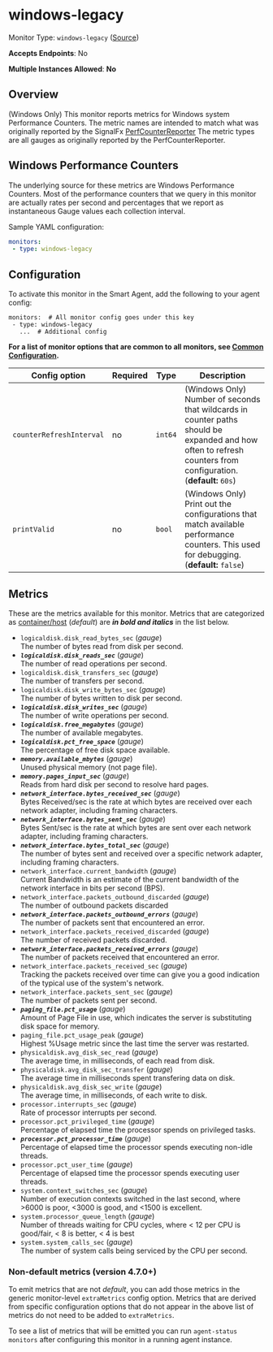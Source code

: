 <!--- GENERATED BY gomplate from scripts/docs/templates/monitor-page.md.tmpl --->

# windows-legacy

Monitor Type: `windows-legacy` ([Source](https://github.com/signalfx/signalfx-agent/tree/main/pkg/monitors/windowslegacy))

**Accepts Endpoints**: No

**Multiple Instances Allowed**: **No**

## Overview

(Windows Only) This monitor reports metrics for Windows system Performance Counters.
The metric names are intended to match what was originally reported by
the SignalFx [PerfCounterReporter](https://github.com/signalfx/PerfCounterReporter)
The metric types are all gauges as originally reported by the PerfCounterReporter.

## Windows Performance Counters
The underlying source for these metrics are Windows Performance Counters.
Most of the performance counters that we query in this monitor are actually
rates per second and percentages that we report as instantaneous Gauge values
each collection interval.

Sample YAML configuration:

```yaml
monitors:
 - type: windows-legacy
```


## Configuration

To activate this monitor in the Smart Agent, add the following to your
agent config:

```
monitors:  # All monitor config goes under this key
 - type: windows-legacy
   ...  # Additional config
```

**For a list of monitor options that are common to all monitors, see [Common
Configuration](../monitor-config.md#common-configuration).**


| Config option | Required | Type | Description |
| --- | --- | --- | --- |
| `counterRefreshInterval` | no | `int64` | (Windows Only) Number of seconds that wildcards in counter paths should be expanded and how often to refresh counters from configuration. (**default:** `60s`) |
| `printValid` | no | `bool` | (Windows Only) Print out the configurations that match available performance counters.  This used for debugging. (**default:** `false`) |


## Metrics

These are the metrics available for this monitor.
Metrics that are categorized as
[container/host](https://docs.splunk.com/Observability/admin/subscription-usage/monitor-imm-billing-usage.html#about-custom-bundled-and-high-resolution-metrics)
(*default*) are ***in bold and italics*** in the list below.


 - `logicaldisk.disk_read_bytes_sec` (*gauge*)<br>    The number of bytes read from disk per second.
 - ***`logicaldisk.disk_reads_sec`*** (*gauge*)<br>    The number of read operations per second.
 - `logicaldisk.disk_transfers_sec` (*gauge*)<br>    The number of transfers per second.
 - `logicaldisk.disk_write_bytes_sec` (*gauge*)<br>    The number of bytes written to disk per second.
 - ***`logicaldisk.disk_writes_sec`*** (*gauge*)<br>    The number of write operations per second.
 - ***`logicaldisk.free_megabytes`*** (*gauge*)<br>    The number of available megabytes.
 - ***`logicaldisk.pct_free_space`*** (*gauge*)<br>    The percentage of free disk space available.
 - ***`memory.available_mbytes`*** (*gauge*)<br>    Unused physical memory (not page file).
 - ***`memory.pages_input_sec`*** (*gauge*)<br>    Reads from hard disk per second to resolve hard pages.
 - ***`network_interface.bytes_received_sec`*** (*gauge*)<br>    Bytes Received/sec is the rate at which bytes are received over each network adapter, including framing characters.
 - ***`network_interface.bytes_sent_sec`*** (*gauge*)<br>    Bytes Sent/sec is the rate at which bytes are sent over each network adapter, including framing characters.
 - ***`network_interface.bytes_total_sec`*** (*gauge*)<br>    The number of bytes sent and received over a specific network adapter, including framing characters.
 - `network_interface.current_bandwidth` (*gauge*)<br>    Current Bandwidth is an estimate of the current bandwidth of the network interface in bits per second (BPS).
 - `network_interface.packets_outbound_discarded` (*gauge*)<br>    The number of outbound packets discarded
 - ***`network_interface.packets_outbound_errors`*** (*gauge*)<br>    The number of packets sent that encountered an error.
 - `network_interface.packets_received_discarded` (*gauge*)<br>    The number of received packets discarded.
 - ***`network_interface.packets_received_errors`*** (*gauge*)<br>    The number of packets received that encountered an error.
 - `network_interface.packets_received_sec` (*gauge*)<br>    Tracking the packets received over time can give you a good indication of the typical use of the system's network.
 - `network_interface.packets_sent_sec` (*gauge*)<br>    The number of packets sent per second.
 - ***`paging_file.pct_usage`*** (*gauge*)<br>    Amount of Page File in use, which indicates the server is substituting disk space for memory.
 - `paging_file.pct_usage_peak` (*gauge*)<br>    Highest %Usage metric since the last time the server was restarted.
 - `physicaldisk.avg_disk_sec_read` (*gauge*)<br>    The average time, in milliseconds, of each read from disk.
 - `physicaldisk.avg_disk_sec_transfer` (*gauge*)<br>    The average time in milliseconds spent transfering data on disk.
 - `physicaldisk.avg_disk_sec_write` (*gauge*)<br>    The average time, in milliseconds, of each write to disk.
 - `processor.interrupts_sec` (*gauge*)<br>    Rate of processor interrupts per second.
 - `processor.pct_privileged_time` (*gauge*)<br>    Percentage of elapsed time the processor spends on privileged tasks.
 - ***`processor.pct_processor_time`*** (*gauge*)<br>    Percentage of elapsed time the processor spends executing non-idle threads.
 - `processor.pct_user_time` (*gauge*)<br>    Percentage of elapsed time the processor spends executing user threads.
 - `system.context_switches_sec` (*gauge*)<br>    Number of execution contexts switched in the last second, where >6000 is poor, <3000 is good, and <1500 is excellent.
 - `system.processor_queue_length` (*gauge*)<br>    Number of threads waiting for CPU cycles, where < 12 per CPU is good/fair, < 8 is better, < 4 is best
 - `system.system_calls_sec` (*gauge*)<br>    The number of system calls being serviced by the CPU per second.

### Non-default metrics (version 4.7.0+)

To emit metrics that are not _default_, you can add those metrics in the
generic monitor-level `extraMetrics` config option.  Metrics that are derived
from specific configuration options that do not appear in the above list of
metrics do not need to be added to `extraMetrics`.

To see a list of metrics that will be emitted you can run `agent-status
monitors` after configuring this monitor in a running agent instance.



